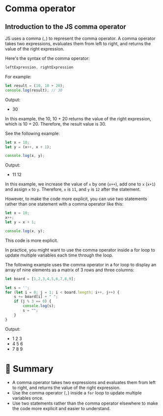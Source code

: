# Comma operator

## Introduction to the JS comma operator

JS uses a comma (```,```) to represent the comma operator. A comma operator takes two expressions, evaluates them from left to right, and returns the value of the right expression.

Here's the syntax of the comma operator:

```js
leftExpression, rightExpression
```

For example:

```js
let result = (10, 10 + 20);
console.log(result); // 30
```

Output:
- 30

In this example, the 10, 10 + 20 returns the value of the right expression, which is 10 + 20. Therefore, the result value is 30.

See the following example:

```js
let x = 10;
let y = (x++, x + 1);

console.log(x, y);
```

Output:
- 11 12

In this example, we increase the value of ```x``` by one (```x++```), add one to ```x``` (```x+1```) and assign ```x``` to ```y```. Therefore, ```x``` is ```11```, and ```y``` is ```12``` after the statement.

However, to make the code more explicit, you can use two statements rather than one statement with a comma operator like this:

```js
let x = 10;
x++;
let y = x + 1;

console.log(x, y);
```

This code is more explicit.

In practice, you might want to use the comma operator inside a for loop to update multiple variables each time through the loop.

The following example uses the comma operator in a for loop to display an array of nine elements as a matrix of 3 rows and three columns:

```js
let board = [1,2,3,4,5,6,7,8,9];

let s = '';
for (let i = 0; j = 1; i < board.length; i++, j++) {
    s += board[i] + " ";
    if (j % 3 == 0) {
        console.log(s);
        s = "";
    }
}
```

Output:
- 1 2 3
- 4 5 6
- 7 8 9

# :memo: Summary

- A comma operator takes two expressions and evaluates them from left to right, and returns the value of the right expression.
- Use the comma operator (```,```) inside a ```for``` loop to update multiple variables once.
- Use two statements rather than the comma operator elsewhere to make the code more explicit and easier to understand.
